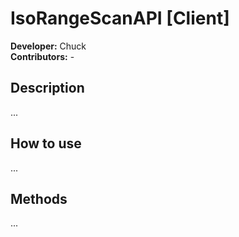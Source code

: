 # IsoRangeScanAPI [Client]
**Developer:** Chuck  
**Contributors:**  -  

## Description
...

## How to use
...

## Methods
...